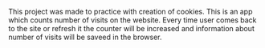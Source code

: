 This project was made to practice with creation of cookies. This is an app which counts number of visits on the website.
Every time user comes back to the site or refresh it the counter will be increased and information about number of visits will be saveed in the browser.